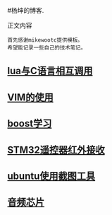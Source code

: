 <!---title:杨坤的博客-->
<!---keywords:xyyangkun, bt1120, audio, audio codec,-->

#杨坤的博客.


正文内容

    首先感谢mikewootc提供模板。
    希望能记录一些自己的技术笔记。

## [lua与C语言相互调用](lua_c_call.html)  
## [VIM的使用](vim_use.html)  
## [boost学习](boost_learn.html)  

## [STM32遥控器红外接收](idr_recv.html)

## [ubuntu使用截图工具](ubuntu_screenshot.html)

## [音频芯片](audio_codec.html)

